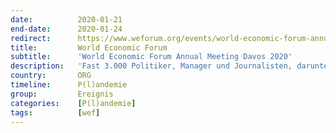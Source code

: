```yaml
---
date:          2020-01-21
end-date:      2020-01-24
redirect:      https://www.weforum.org/events/world-economic-forum-annual-meeting-2020
title:         World Economic Forum
subtitle:      'World Economic Forum Annual Meeting Davos 2020'
description:   'Fast 3.000 Politiker, Manager und Journalisten, darunter viele der mächtigsten Staats- und Konzernchefs, tagen in Davos'
country:       ORG
timeline:      P(l)andemie
group:         Ereignis
categories:    [P(l)andemie]
tags:          [wef]
---
```


